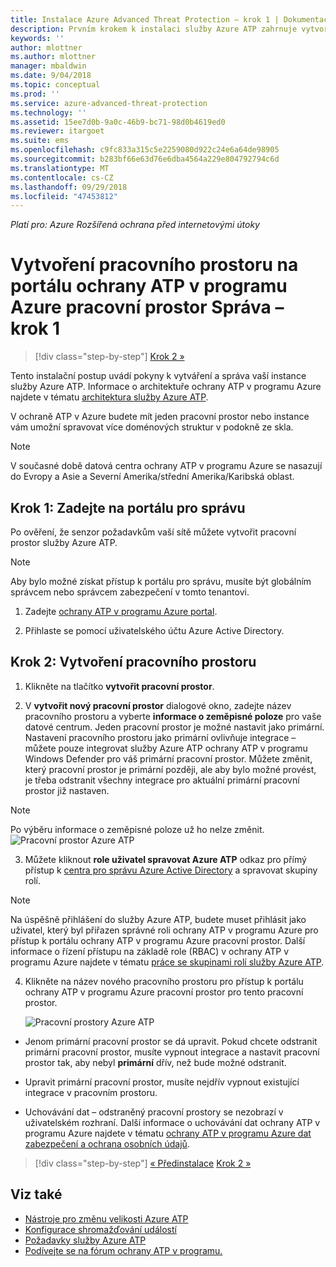 ```yaml
---
title: Instalace Azure Advanced Threat Protection – krok 1 | Dokumentace Microsoftu
description: Prvním krokem k instalaci služby Azure ATP zahrnuje vytvoření instance pro nasazení služby Azure ATP.
keywords: ''
author: mlottner
ms.author: mlottner
manager: mbaldwin
ms.date: 9/04/2018
ms.topic: conceptual
ms.prod: ''
ms.service: azure-advanced-threat-protection
ms.technology: ''
ms.assetid: 15ee7d0b-9a0c-46b9-bc71-98d0b4619ed0
ms.reviewer: itargoet
ms.suite: ems
ms.openlocfilehash: c9fc833a315c5e2259080d922c24e6a64de98905
ms.sourcegitcommit: b283bf66e63d76e6dba4564a229e804792794c6d
ms.translationtype: MT
ms.contentlocale: cs-CZ
ms.lasthandoff: 09/29/2018
ms.locfileid: "47453812"
---
```

*Platí pro: Azure Rozšířená ochrana před internetovými útoky*


# <a name="creating-a-workspace-in-the-azure-atp-workspace-management-portal---step-1"></a>Vytvoření pracovního prostoru na portálu ochrany ATP v programu Azure pracovní prostor Správa – krok 1

> [!div class="step-by-step"]
> [Krok 2 »](install-atp-step2.md)

Tento instalační postup uvádí pokyny k vytváření a správa vaší instance služby Azure ATP. Informace o architektuře ochrany ATP v programu Azure najdete v tématu [architektura služby Azure ATP](atp-architecture.md).

V ochraně ATP v Azure budete mít jeden pracovní prostor nebo instance vám umožní spravovat více doménových struktur v podokně ze skla. 

> [!NOTE]
> V současné době datová centra ochrany ATP v programu Azure se nasazují do Evropy a Asie a Severní Amerika/střední Amerika/Karibská oblast.

## <a name="step-1-enter-the-management-portal"></a>Krok 1: Zadejte na portálu pro správu

Po ověření, že senzor požadavkům vaší sítě můžete vytvořit pracovní prostor služby Azure ATP.

> [!NOTE]
>Aby bylo možné získat přístup k portálu pro správu, musíte být globálním správcem nebo správcem zabezpečení v tomto tenantovi.


1.  Zadejte [ochrany ATP v programu Azure portal](https://portal.atp.azure.com).

2.  Přihlaste se pomocí uživatelského účtu Azure Active Directory.

## <a name="step-2-create-your-workspace"></a>Krok 2: Vytvoření pracovního prostoru

1. Klikněte na tlačítko **vytvořit pracovní prostor**.

2. V **vytvořit nový pracovní prostor** dialogové okno, zadejte název pracovního prostoru a vyberte **informace o zeměpisné poloze** pro vaše datové centrum. Jeden pracovní prostor je možné nastavit jako primární. Nastavení pracovního prostoru jako primární ovlivňuje integrace – můžete pouze integrovat služby Azure ATP ochrany ATP v programu Windows Defender pro váš primární pracovní prostor. Můžete změnit, který pracovní prostor je primární později, ale aby bylo možné provést, je třeba odstranit všechny integrace pro aktuální primární pracovní prostor již nastaven.
 > [!NOTE]
 > Po výběru informace o zeměpisné poloze už ho nelze změnit.
    ![Pracovní prostor Azure ATP](media/create-workspace.png)

3. Můžete kliknout **role uživatel spravovat Azure ATP** odkaz pro přímý přístup k [centra pro správu Azure Active Directory](https://docs.microsoft.com/azure/active-directory/active-directory-assign-admin-roles-azure-portal) a spravovat skupiny rolí.

 > [!NOTE]
 > Na úspěšně přihlášení do služby Azure ATP, budete muset přihlásit jako uživatel, který byl přiřazen správné roli ochrany ATP v programu Azure pro přístup k portálu ochrany ATP v programu Azure pracovní prostor. Další informace o řízení přístupu na základě role (RBAC) v ochrany ATP v programu Azure najdete v tématu [práce se skupinami rolí služby Azure ATP](atp-role-groups.md).

4. Klikněte na název nového pracovního prostoru pro přístup k portálu ochrany ATP v programu Azure pracovní prostor pro tento pracovní prostor.

    ![Pracovní prostory Azure ATP](media/atp-workspaces.png)

- Jenom primární pracovní prostor se dá upravit. Pokud chcete odstranit primární pracovní prostor, musíte vypnout integrace a nastavit pracovní prostor tak, aby nebyl **primární** dřív, než bude možné odstranit.
- Upravit primární pracovní prostor, musíte nejdřív vypnout existující integrace v pracovním prostoru.

- Uchovávání dat – odstraněný pracovní prostory se nezobrazí v uživatelském rozhraní. Další informace o uchovávání dat ochrany ATP v programu Azure najdete v tématu [ochrany ATP v programu Azure dat zabezpečení a ochrana osobních údajů](atp-privacy-compliance.md).


> [!div class="step-by-step"]
> [« Předinstalace](configure-port-mirroring.md)
> [Krok 2 »](install-atp-step2.md)


## <a name="see-also"></a>Viz také
- [Nástroje pro změnu velikosti Azure ATP](http://aka.ms/aatpsizingtool)
- [Konfigurace shromažďování událostí](configure-event-collection.md)
- [Požadavky služby Azure ATP](atp-prerequisites.md)
- [Podívejte se na fórum ochrany ATP v programu.](https://aka.ms/azureatpcommunity)
